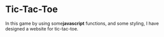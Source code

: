 # Tic-Tac-Toe
<p>In this game by using some<b>javascript</b> functions, and some styling, I have designed a website for tic-tac-toe.</p>
